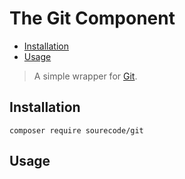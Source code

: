 
# The Git Component

- [Installation](#installation)
- [Usage](#usage)

> A simple wrapper for [Git](https://git-scm.com/).

## Installation

```shell script
composer require sourecode/git
```

## Usage
